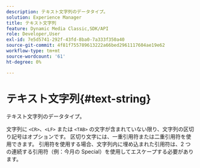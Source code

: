 ```yaml
---
description: テキスト文字列のデータタイプ。
solution: Experience Manager
title: テキスト文字列
feature: Dynamic Media Classic,SDK/API
role: Developer,User
exl-id: 7e5d5741-292f-43fd-8ba0-7a333f350a40
source-git-commit: 4f81f755789613222a66bed2961117604ae19e62
workflow-type: tm+mt
source-wordcount: '61'
ht-degree: 0%

---
```


# テキスト文字列{#text-string}

テキスト文字列のデータタイプ。

文字列に `<CR>`、`<LF>` または `<TAB>` の文字が含まれていない限り、文字列の区切り記号はオプションです。 区切り文字には、一重引用符または二重引用符を使用できます。 引用符を使用する場合、文字列内に埋め込まれた引用符は、2 つの連続する引用符（例：今月の Special）を使用してエスケープする必要があります。

